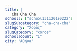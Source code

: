 ```yaml
---
title: |
   Cha Cha Cha
schools: ["school131120180222"]
slugSubcategory: "cha-cha-cha"
category: "Χορός"
slugCategory: "xoros"
schoolscount: "1"
city: "Αθήνα"
---
```


